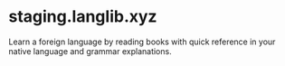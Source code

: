 # staging.langlib.xyz
Learn a foreign language by reading books with quick reference in your native language and grammar explanations.
